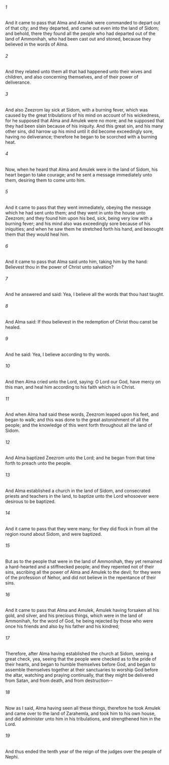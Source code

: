 ###### 1
And it came to pass that Alma and Amulek were commanded to depart out of that city; and they departed, and came out even into the land of Sidom; and behold, there they found all the people who had departed out of the land of Ammonihah, who had been cast out and stoned, because they believed in the words of Alma.

###### 2
And they related unto them all that had happened unto their wives and children, and also concerning themselves, and of their power of deliverance.

###### 3
And also Zeezrom lay sick at Sidom, with a burning fever, which was caused by the great tribulations of his mind on account of his wickedness, for he supposed that Alma and Amulek were no more; and he supposed that they had been slain because of his iniquity. And this great sin, and his many other sins, did harrow up his mind until it did become exceedingly sore, having no deliverance; therefore he began to be scorched with a burning heat.

###### 4
Now, when he heard that Alma and Amulek were in the land of Sidom, his heart began to take courage; and he sent a message immediately unto them, desiring them to come unto him.

###### 5
And it came to pass that they went immediately, obeying the message which he had sent unto them; and they went in unto the house unto Zeezrom; and they found him upon his bed, sick, being very low with a burning fever; and his mind also was exceedingly sore because of his iniquities; and when he saw them he stretched forth his hand, and besought them that they would heal him.

###### 6
And it came to pass that Alma said unto him, taking him by the hand: Believest thou in the power of Christ unto salvation?

###### 7
And he answered and said: Yea, I believe all the words that thou hast taught.

###### 8
And Alma said: If thou believest in the redemption of Christ thou canst be healed.

###### 9
And he said: Yea, I believe according to thy words.

###### 10
And then Alma cried unto the Lord, saying: O Lord our God, have mercy on this man, and heal him according to his faith which is in Christ.

###### 11
And when Alma had said these words, Zeezrom leaped upon his feet, and began to walk; and this was done to the great astonishment of all the people; and the knowledge of this went forth throughout all the land of Sidom.

###### 12
And Alma baptized Zeezrom unto the Lord; and he began from that time forth to preach unto the people.

###### 13
And Alma established a church in the land of Sidom, and consecrated priests and teachers in the land, to baptize unto the Lord whosoever were desirous to be baptized.

###### 14
And it came to pass that they were many; for they did flock in from all the region round about Sidom, and were baptized.

###### 15
But as to the people that were in the land of Ammonihah, they yet remained a hard-hearted and a stiffnecked people; and they repented not of their sins, ascribing all the power of Alma and Amulek to the devil; for they were of the profession of Nehor, and did not believe in the repentance of their sins.

###### 16
And it came to pass that Alma and Amulek, Amulek having forsaken all his gold, and silver, and his precious things, which were in the land of Ammonihah, for the word of God, he being rejected by those who were once his friends and also by his father and his kindred;

###### 17
Therefore, after Alma having established the church at Sidom, seeing a great check, yea, seeing that the people were checked as to the pride of their hearts, and began to humble themselves before God, and began to assemble themselves together at their sanctuaries to worship God before the altar, watching and praying continually, that they might be delivered from Satan, and from death, and from destruction--

###### 18
Now as I said, Alma having seen all these things, therefore he took Amulek and came over to the land of Zarahemla, and took him to his own house, and did administer unto him in his tribulations, and strengthened him in the Lord.

###### 19
And thus ended the tenth year of the reign of the judges over the people of Nephi.

